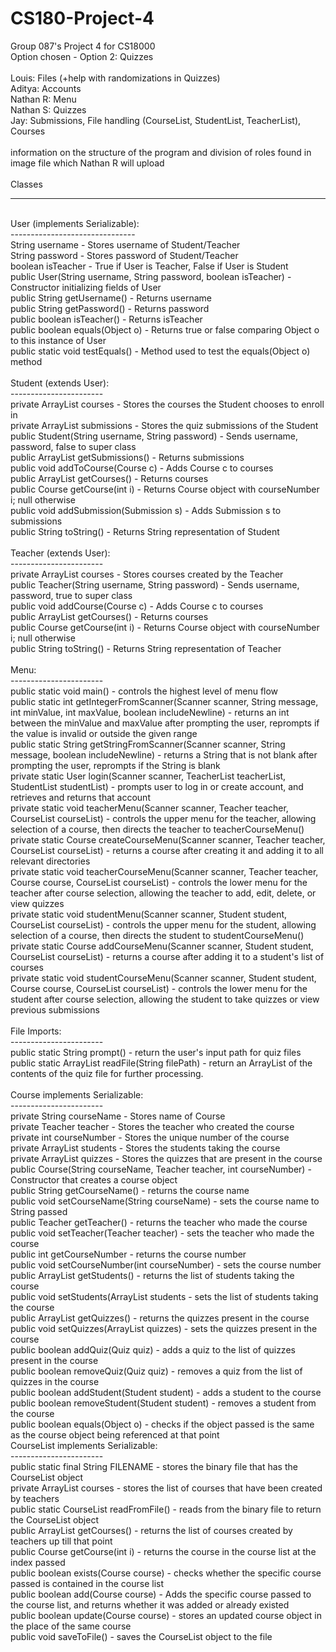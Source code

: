 # CS180-Project-4
Group 087's Project 4 for CS18000
<br>
Option chosen - Option 2: Quizzes
<br>
<br>
Louis: Files (+help with randomizations in Quizzes)
<br>
Aditya: Accounts
<br>
Nathan R: Menu
<br>
Nathan S: Quizzes
<br>
Jay: Submissions, File handling (CourseList, StudentList, TeacherList), Courses
<br>
<br>
information on the structure of the program and division of roles found in image file which Nathan R will upload
<br>
<br>
Classes
<br>
********
<br>
User (implements Serializable):
<br>
-------------------------------
<br>
String username - Stores username of Student/Teacher
<br>
String password - Stores password of Student/Teacher
<br>
boolean isTeacher - True if User is Teacher, False if User is Student
<br>
public User(String username, String password, boolean isTeacher) - Constructor initializing fields of User
<br>
public String getUsername() - Returns username
<br>
public String getPassword() - Returns password
<br>
public boolean isTeacher() - Returns isTeacher
<br>
public boolean equals(Object o) - Returns true or false comparing Object o to this instance of User
<br>
public static void testEquals() - Method used to test the equals(Object o) method
<br>
<br>
Student (extends User):
<br>
-----------------------
<br>
private ArrayList<Course> courses - Stores the courses the Student chooses to enroll in
<br>
private ArrayList<Submission> submissions - Stores the quiz submissions of the Student
<br>
public Student(String username, String password) - Sends username, password, false to super class
<br>
public ArrayList<Submission> getSubmissions() - Returns submissions
<br>
public void addToCourse(Course c) - Adds Course c to courses
<br>
public ArrayList<Course> getCourses() - Returns courses
<br> 
public Course getCourse(int i) - Returns Course object with courseNumber i; null otherwise
<br>
public void addSubmission(Submission s) - Adds Submission s to submissions
<br>
public String toString() - Returns String representation of Student
<br>
<br>
Teacher (extends User):
<br>
-----------------------
<br>
private ArrayList<Course> courses - Stores courses created by the Teacher
<br>
public Teacher(String username, String password) - Sends username, password, true to super class
<br>
public void addCourse(Course c) - Adds Course c to courses
<br>
public ArrayList<Course> getCourses() - Returns courses
<br>
public Course getCourse(int i) - Returns Course object with courseNumber i; null otherwise
<br>
public String toString() - Returns String representation of Teacher
<br>
<br>
Menu:
<br>
-----------------------
<br>
public static void main() - controls the highest level of menu flow
<br>
public static int getIntegerFromScanner(Scanner scanner, String message, int minValue, int maxValue, 
boolean includeNewline) - returns an int between the minValue and maxValue after prompting the user, reprompts if 
the value is invalid or outside the given range
<br>
public static String getStringFromScanner(Scanner scanner, String message, boolean includeNewline) - 
returns a String that is not blank after prompting the user, reprompts if the String is blank
<br>
private static User login(Scanner scanner, TeacherList teacherList, StudentList studentList) - 
prompts user to log in or create account, and retrieves and returns that account
<br>
private static void teacherMenu(Scanner scanner, Teacher teacher, CourseList courseList) - 
controls the upper menu for the teacher, allowing selection of a course, then directs the teacher to
teacherCourseMenu()
<br>
private static Course createCourseMenu(Scanner scanner, Teacher teacher, CourseList courseList) - 
returns a course after creating it and adding it to all relevant directories
<br>
private static void teacherCourseMenu(Scanner scanner, Teacher teacher, Course course, CourseList courseList) -
controls the lower menu for the teacher after course selection, allowing the teacher to add, edit, delete, or view
quizzes
<br>
private static void studentMenu(Scanner scanner, Student student, CourseList courseList) -
controls the upper menu for the student, allowing selection of a course, then directs the student to
studentCourseMenu()
<br>
private static Course addCourseMenu(Scanner scanner, Student student, CourseList courseList) -
returns a course after adding it to a student's list of courses
<br>
private static void studentCourseMenu(Scanner scanner, Student student, Course course, CourseList courseList) - 
controls the lower menu for the student after course selection, allowing the student to take quizzes or view previous
submissions
<br>
<br>
File Imports:
<br>
-----------------------
<br>
public static String prompt() - 
return the user's input path for quiz files
<br>
public static ArrayList<String> readFile(String filePath) - 
return an ArrayList of the contents of the quiz file for further processing.
<br>
<br>
Course implements Serializable:
<br>
-----------------------
<br>
private String courseName - Stores name of Course
<br>
private Teacher teacher - Stores the teacher who created the course
<br>
private int courseNumber - Stores the unique number of the course
<br>
private ArrayList<Student> students - Stores the students taking the course
<br>
private ArrayList<Quiz> quizzes - Stores the quizzes that are present in the course
<br>
public Course(String courseName, Teacher teacher, int courseNumber) - Constructor that creates a course object
<br>
public String getCourseName() - returns the course name
<br>
public void setCourseName(String courseName) - sets the course name to String passed
<br>
public Teacher getTeacher() - returns the teacher who made the course
<br>
public void setTeacher(Teacher teacher) - sets the teacher who made the course
<br>
public int getCourseNumber - returns the course number 
<br>
public void setCourseNumber(int courseNumber) - sets the course number
<br>
public ArrayList<Student> getStudents() - returns the list of students taking the course
<br>
public void setStudents(ArrayList<Student> students - sets the list of students taking the course
<br>
public ArrayList<Quiz> getQuizzes() - returns the quizzes present in the course
<br>
public void setQuizzes(ArrayList<Quiz> quizzes) - sets the quizzes present in the course
<br>
public boolean addQuiz(Quiz quiz) - adds a quiz to the list of quizzes present in the course
<br>
public boolean removeQuiz(Quiz quiz) - removes a quiz from the list of quizzes in the course
<br>
public boolean addStudent(Student student) - adds a student to the course
<br>
public boolean removeStudent(Student student) - removes a student from the course
<br>
public boolean equals(Object o) - checks if the object passed is the same as the course object being referenced at that point
<br>
CourseList implements Serializable: 
<br>
-----------------------
<br>
public static final String FILENAME - stores the binary file that has the CourseList object
<br>
private ArrayList<Course> courses - stores the list of courses that have been created by teachers
<br>
public static CourseList readFromFile() - reads from the binary file to return the CourseList object
<br>
public ArrayList<Course> getCourses() - returns the list of courses created by teachers up till that point
<br>
public Course getCourse(int i) - returns the course in the course list at the index passed
<br>
public boolean exists(Course course) - checks whether the specific course passed is contained in the course list
<br>
public boolean add(Course course) - Adds the specific course passed to the course list, and returns whether it was added or already existed
<br> 
public boolean update(Course course) - stores an updated course object in the place of the same  course
<br>
public void saveToFile() - saves the CourseList object to the file
<br>

 
